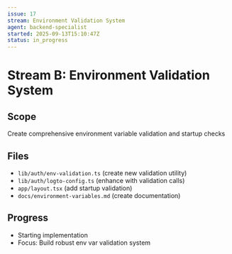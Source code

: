 ```yaml
---
issue: 17
stream: Environment Validation System
agent: backend-specialist
started: 2025-09-13T15:10:47Z
status: in_progress
---
```


# Stream B: Environment Validation System

## Scope
Create comprehensive environment variable validation and startup checks

## Files
- `lib/auth/env-validation.ts` (create new validation utility)
- `lib/auth/logto-config.ts` (enhance with validation calls)
- `app/layout.tsx` (add startup validation)
- `docs/environment-variables.md` (create documentation)

## Progress
- Starting implementation  
- Focus: Build robust env var validation system